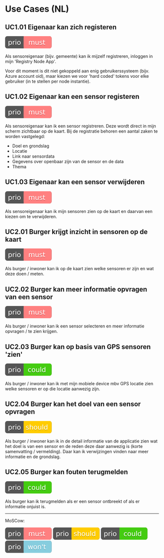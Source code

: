 # Use Cases (NL)

## UC1.01 Eigenaar kan zich registeren

![must have](../images/prio-badge-must.svg)

Als sensoreigenaar (bijv. gemeente) kan ik mijzelf registreren, inloggen in mijn 'Registry Node App'.

Voor dit moment is dit niet gekoppeld aan enig gebruikerssysteem (bijv. Azure account oid),
maar kiezen we voor 'hard coded' tokens voor elke gebruiker
(in te stellen per node instantie).

## UC1.02 Eigenaar kan een sensor registeren

![must have](../images/prio-badge-must.svg)

Als sensoreigenaar kan ik een sensor registreren.
Deze wordt direct in mijn scherm zichtbaar op de kaart.
Bij de registratie behoren een aantal zaken te worden vastgelegd:
- Doel en grondslag
- Locatie
- Link naar sensordata
- Gegevens over openbaar zijn van de sensor en de data
- Thema

## UC1.03 Eigenaar kan een sensor verwijderen

![must have](../images/prio-badge-must.svg)

Als sensoreigenaar kan ik mijn sensoren zien op de kaart en daarvan een kiezen om te verwijderen.

## UC2.01 Burger krijgt inzicht in sensoren op de kaart

![must have](../images/prio-badge-must.svg)

Als burger / inwoner kan ik op de kaart zien welke sensoren er zijn en wat deze doen / meten.

## UC2.02 Burger kan meer informatie opvragen van een sensor

![must have](../images/prio-badge-must.svg)

Als burger / inwoner kan ik een sensor selecteren en meer informatie opvragen / te zien krijgen.

## UC2.03 Burger kan op basis van GPS sensoren 'zien'

![could have](../images/prio-badge-could.svg)

Als burger / inwoner kan ik met mijn mobiele device mbv GPS locatie zien welke sensoren er op die locatie aanwezig zijn.

## UC2.04 Burger kan het doel van een sensor opvragen

![should have](../images/prio-badge-should.svg)

Als burger / inwoner kan ik in de detail informatie van de applicatie zien wat het doel is van een sensor en de reden deze daar aanwezig is (korte samenvatting / vermelding). Daar kan ik verwijzingen vinden naar meer informatie en de grondslag.

## UC2.05 Burger kan fouten terugmelden

![could have](../images/prio-badge-could.svg)

Als burger kan ik terugmelden als er een sensor ontbreekt of als er informatie onjuist is.

----

MoSCow:

![must have](../images/prio-badge-must.svg)
![should have](../images/prio-badge-should.svg)
![could have](../images/prio-badge-could.svg)
![won't have](../images/prio-badge-wont.svg)

